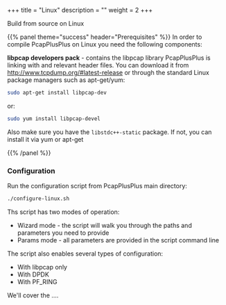 +++
title = "Linux"
description = ""
weight = 2
+++

Build from source on Linux
<!--more-->

{{% panel theme="success" header="Prerequisites" %}}
In order to compile PcapPlusPlus on Linux you need the following components:

__libpcap developers pack__ - contains the libpcap library PcapPlusPlus is linking with and relevant header files. You can download it from <http://www.tcpdump.org/#latest-release> or through the standard Linux package managers such as apt-get/yum:

```bash
sudo apt-get install libpcap-dev
```

or:

```bash
sudo yum install libpcap-devel
```

Also make sure you have the `libstdc++-static` package. If not, you can install it via yum or apt-get

{{% /panel %}}

### Configuration

Run the configuration script from PcapPlusPlus main directory:

```bash
./configure-linux.sh
```

Ths script has two modes of operation:

* Wizard mode - the script will walk you through the paths and parameters you need to provide
* Params mode - all parameters are provided in the script command line

The script also enables several types of configuration:

* With libpcap only
* With DPDK
* With PF_RING

We'll cover the ....
